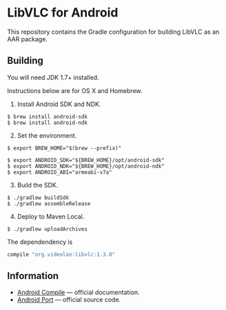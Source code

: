 # LibVLC for Android

This repository contains the Gradle configuration for building LibVLC as an AAR package.

## Building

You will need JDK 1.7+ installed.

Instructions below are for OS X and Homebrew.

1. Install Android SDK and NDK.

  ```
  $ brew install android-sdk
  $ brew install android-ndk
  ```

2. Set the environment.

  ```
  $ export BREW_HOME="$(brew --prefix)"

  $ export ANDROID_SDK="${BREW_HOME}/opt/android-sdk"
  $ export ANDROID_NDK="${BREW_HOME}/opt/android-ndk"
  $ export ANDROID_ABI="armeabi-v7a"
  ```

3. Build the SDK.

  ```
  $ ./gradlew buildSdk
  $ ./gradlew assembleRelease
  ```

4. Deploy to Maven Local.

  ```
  $ ./gradlew uploadArchives
  ```

  The dependendency is

  ```groovy
  compile "org.videolan:libvlc:1.3.0"
  ```

## Information

* [Android Compile](https://wiki.videolan.org/AndroidCompile) — official documentation.
* [Android Port](https://git.videolan.org/?p=vlc-ports/android.git) — official source code.
